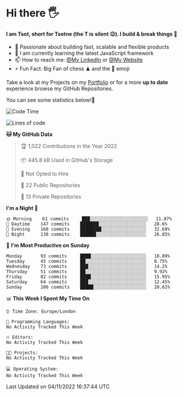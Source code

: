 # Hi there :raised_hand_with_fingers_splayed:
#### I am Tsot, short for Tsotne (the T is silent :wink:). I build & break things :space_invader:
- :telescope: Passionate about building fast, scalable and flexible products
- :seedling: I am currently learning the latest JavaScript framework 
- :mailbox: How to reach me: [@My LinkedIn](https://www.linkedin.com/in/tsotne-gvadzabia/) or [@My Website](https://tsotne.co.uk/contact)
- :zap: Fun Fact: Big Fan of chess ♟ and the 👾 emoji

Take a look at my Projects on my [Portfolio](https://tsotne.co.uk/) or for a more **up to date** experience browse my GitHub Repositories.

You can see some statistics below!:space_invader:
<!--START_SECTION:waka-->
![Code Time](http://img.shields.io/badge/Code%20Time-761%20hrs%202%20mins-blue)

![Lines of code](https://img.shields.io/badge/From%20Hello%20World%20I%27ve%20Written-625%20Thousand%20lines%20of%20code-blue)

**🐱 My GitHub Data** 

> 🏆 1,022 Contributions in the Year 2022
 > 
> 📦 445.8 kB Used in GitHub's Storage 
 > 
> 🚫 Not Opted to Hire
 > 
> 📜 22 Public Repositories 
 > 
> 🔑 13 Private Repositories  
 > 
**I'm a Night 🦉** 

```text
🌞 Morning    61 commits     ███░░░░░░░░░░░░░░░░░░░░░░   11.87% 
🌆 Daytime    147 commits    ███████░░░░░░░░░░░░░░░░░░   28.6% 
🌃 Evening    168 commits    ████████░░░░░░░░░░░░░░░░░   32.68% 
🌙 Night      138 commits    ██████░░░░░░░░░░░░░░░░░░░   26.85%

```
📅 **I'm Most Productive on Sunday** 

```text
Monday       93 commits     ████░░░░░░░░░░░░░░░░░░░░░   18.09% 
Tuesday      45 commits     ██░░░░░░░░░░░░░░░░░░░░░░░   8.75% 
Wednesday    73 commits     ███░░░░░░░░░░░░░░░░░░░░░░   14.2% 
Thursday     51 commits     ██░░░░░░░░░░░░░░░░░░░░░░░   9.92% 
Friday       82 commits     ████░░░░░░░░░░░░░░░░░░░░░   15.95% 
Saturday     64 commits     ███░░░░░░░░░░░░░░░░░░░░░░   12.45% 
Sunday       106 commits    █████░░░░░░░░░░░░░░░░░░░░   20.62%

```


📊 **This Week I Spent My Time On** 

```text
⌚︎ Time Zone: Europe/London

💬 Programming Languages: 
No Activity Tracked This Week

🔥 Editors: 
No Activity Tracked This Week

🐱‍💻 Projects: 
No Activity Tracked This Week

💻 Operating System: 
No Activity Tracked This Week

```


 Last Updated on 04/11/2022 16:37:44 UTC
<!--END_SECTION:waka-->
